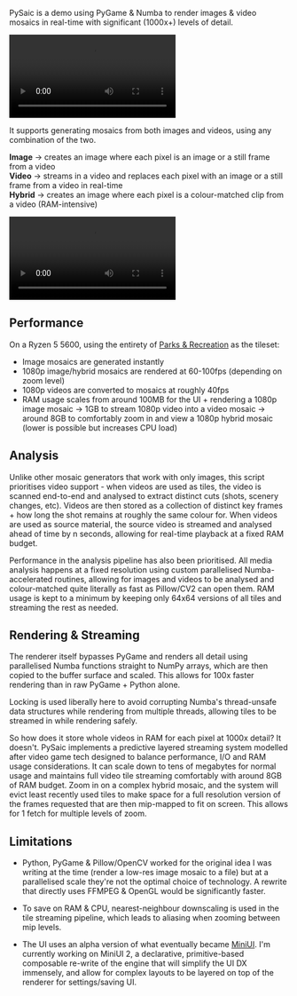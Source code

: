 PySaic is a demo using PyGame & Numba to render images & video mosaics in real-time with significant (1000x+) levels of detail.

![Demo](assets/readme/hybrid.mp4 "Preview")

It supports generating mosaics from both images and videos, using any combination of the two.

**Image** -> creates an image where each pixel is an image or a still frame from a video\
**Video** -> streams in a video and replaces each pixel with an image or a still frame from a video in real-time\
**Hybrid** -> creates an image where each pixel is a colour-matched clip from a video (RAM-intensive)

![Demo](assets/readme//video.mp4 "Preview")

## Performance
On a Ryzen 5 5600, using the entirety of [Parks & Recreation](https://en.wikipedia.org/wiki/Parks_and_Recreation) as the tileset:
- Image mosaics are generated instantly
- 1080p image/hybrid mosaics are rendered at 60-100fps (depending on zoom level) 
- 1080p videos are converted to mosaics at roughly 40fps
- RAM usage scales from around 100MB for the UI + rendering a 1080p image mosaic -> 1GB to stream 1080p video into a video mosaic -> around 8GB to comfortably zoom in and view a 1080p hybrid mosaic (lower is possible but increases CPU load)

## Analysis
Unlike other mosaic generators that work with only images, this script prioritises video support - when videos are used as tiles, the video is scanned end-to-end and analysed to extract distinct cuts (shots, scenery changes, etc). Videos are then stored as a collection of distinct key frames + how long the shot remains at roughly the same colour for. When videos are used as source material, the source video is streamed and analysed ahead of time by n seconds, allowing for real-time playback at a fixed RAM budget.

Performance in the analysis pipeline has also been prioritised. All media analysis happens at a fixed resolution using custom parallelised Numba-accelerated routines, allowing for images and videos to be analysed and colour-matched quite literally as fast as Pillow/CV2 can open them. RAM usage is kept to a minimum by keeping only 64x64 versions of all tiles and streaming the rest as needed.

## Rendering & Streaming
The renderer itself bypasses PyGame and renders all detail using parallelised Numba functions straight to NumPy arrays, which are then copied to the buffer surface and scaled. This allows for 100x faster rendering than in raw PyGame + Python alone.

Locking is used liberally here to avoid corrupting Numba's thread-unsafe data structures while rendering from multiple threads, allowing tiles to be streamed in while rendering safely.

So how does it store whole videos in RAM for each pixel at 1000x detail? It doesn't. PySaic implements a predictive layered streaming system modelled after video game tech designed to balance performance, I/O and RAM usage considerations. It can scale down to tens of megabytes for normal usage and maintains full video tile streaming comfortably with around 8GB of RAM budget. Zoom in on a complex hybrid mosaic, and the system will evict least recently used tiles to make space for a full resolution version of the frames requested that are then mip-mapped to fit on screen. This allows for 1 fetch for multiple levels of zoom.

## Limitations
- Python, PyGame & Pillow/OpenCV worked for the original idea I was writing at the time (render a low-res image mosaic to a file) but at a parallelised scale they're not the optimal choice of technology. A rewrite that directly uses FFMPEG & OpenGL would be significantly faster. 

- To save on RAM & CPU, nearest-neighbour downscaling is used in the tile streaming pipeline, which leads to aliasing when zooming between mip levels.

- The UI uses an alpha version of what eventually became [MiniUI](https://github.com/mohammed5920/miniui_public). I'm currently working on MiniUI 2, a declarative, primitive-based composable re-write of the engine that will simplify the UI DX immensely, and allow for complex layouts to be layered on top of the renderer for settings/saving UI.